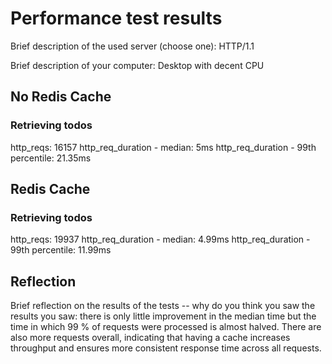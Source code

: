 # Performance test results

Brief description of the used server (choose one): HTTP/1.1 

Brief description of your computer: Desktop with decent CPU

## No Redis Cache

### Retrieving todos

http_reqs: 16157
http_req_duration - median: 5ms
http_req_duration - 99th percentile: 21.35ms

## Redis Cache

### Retrieving todos

http_reqs: 19937
http_req_duration - median: 4.99ms
http_req_duration - 99th percentile: 11.99ms

## Reflection

Brief reflection on the results of the tests -- why do you think you saw the results you saw: there is only little improvement in the median time but the time in which 99 % of requests were processed is almost halved. There are also more requests overall, indicating that having a cache increases throughput and ensures more consistent response time across all requests.